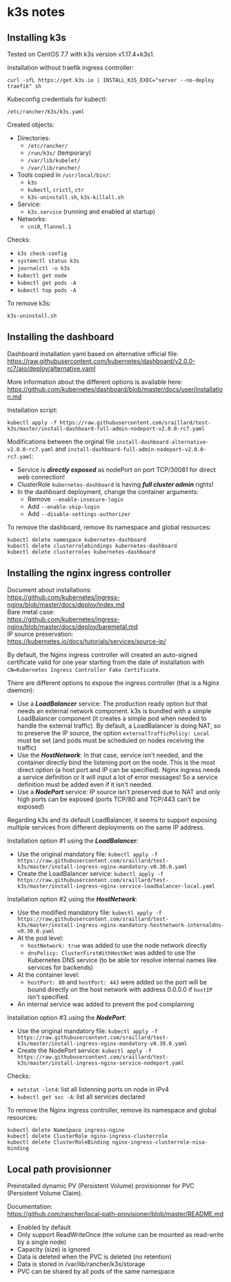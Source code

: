 k3s notes
=========

Installing k3s
--------------

Tested on CentOS 7.7 with k3s version v1.17.4+k3s1.

Installation without traefik ingress controller:
```
curl -sfL https://get.k3s.io | INSTALL_K3S_EXEC="server --no-deploy traefik" sh
```

Kubeconfig credentials for kubectl:
```
/etc/rancher/k3s/k3s.yaml
```

Created objects:
* Directories:
  - `/etc/rancher/`
  - `/run/k3s/` (temporary)
  - `/var/lib/kubelet/`
  - `/var/lib/rancher/`
* Tools copied in `/usr/local/bin/`:
  - `k3s`
  - `kubectl`, `crictl`, `ctr`
  - `k3s-uninstall.sh`, `k3s-killall.sh`
* Service:
  - `k3s.service` (running and enabled at startup)
* Networks:
  - `cni0`, `flannel.1`

Checks:
* `k3s check-config`
* `systemctl status k3s`
* `journalctl -u k3s`
* `kubectl get node`
* `kubectl get pods -A`
* `kubectl top pods -A`

To remove k3s:  
```
k3s-uninstall.sh
```

Installing the dashboard
------------------------

Dashboard installation yaml based on alternative official file:  
https://raw.githubusercontent.com/kubernetes/dashboard/v2.0.0-rc7/aio/deploy/alternative.yaml

More information about the different options is available here:  
https://github.com/kubernetes/dashboard/blob/master/docs/user/installation.md

Installation script:  
```
kubectl apply -f https://raw.githubusercontent.com/sraillard/test-k3s/master/install-dashboard-full-admin-nodeport-v2.0.0-rc7.yaml
```

Modifications between the orginal file `install-dashboard-alternative-v2.0.0-rc7.yaml` and `install-dashboard-full-admin-nodeport-v2.0.0-rc7.yaml`:
* Service is ***directly exposed*** as nodePort on port TCP/30081 for direct web connection!
* ClusterRole `kubernetes-dashboard` is having ***full cluster admin*** rights!
* In the dashboard deployment, change the container arguments:
  - Remove `--enable-insecure-login`
  - Add `--enable-skip-login`
  - Add `--disable-settings-authorizer`

To remove the dashboard, remove its namespace and global resources:
```
kubectl delete namespace kubernetes-dashboard
kubectl delete clusterrolebindings kubernetes-dashboard
kubectl delete clusterroles kubernetes-dashboard
```

Installing the nginx ingress controller
---------------------------------------

Document about installations:  
https://github.com/kubernetes/ingress-nginx/blob/master/docs/deploy/index.md  
Bare metal case:  
https://github.com/kubernetes/ingress-nginx/blob/master/docs/deploy/baremetal.md  
IP source preservation:  
https://kubernetes.io/docs/tutorials/services/source-ip/  

By default, the Nginx ingress controller will created an auto-signed certificate valid for one year starting from the date of installation with `CN=Kubernetes Ingress Controller Fake Certificate`.

There are different options to expose the ingress controller (that is a Nginx daemon):
* Use a ***LoadBalancer*** service: The production ready option but that needs an external network component. k3s is bundled with a simple LoadBalancer component (it creates a simple pod when needed to handle the external traffic). By default, a LoadBalancer is doing NAT, so to preserve the IP source, the option `externalTrafficPolicy: Local` must be set (and pods must be scheduled on nodes receiving the traffic)
* Use the ***HostNetwork***: In that case, service isn't needed, and the container directly bind the listening port on the node. This is the most direct option (a host port and IP can be specified). Nginx ingress needs a service definition or it will input a lot of error messages! So a service definition must be added even if it isn't needed.
* Use a ***NodePort*** service: IP source isn't preserved due to NAT and only high ports can be exposed (ports TCP/80 and TCP/443 can't be exposed)

Regarding k3s and its default LoadBalancer, it seems to support exposing multiple services from different deployments on the same IP address.

Installation option #1 using the ***LoadBalancer***:
* Use the original mandatory file: `kubectl apply -f https://raw.githubusercontent.com/sraillard/test-k3s/master/install-ingress-nginx-mandatory-v0.30.0.yaml`
* Create the LoadBalancer service: `kubectl apply -f https://raw.githubusercontent.com/sraillard/test-k3s/master/install-ingress-nginx-service-loadbalancer-local.yaml`

Installation option #2 using the ***HostNetwork***:
* Use the modified mandatory file: `kubectl apply -f https://raw.githubusercontent.com/sraillard/test-k3s/master/install-ingress-nginx-mandatory-hostnetwork-internaldns-v0.30.0.yaml`
* At the pod level:
  - `hostNetwork: true` was added to use the node network directly
  - `dnsPolicy: ClusterFirstWithHostNet` was added to use the Kubernetes DNS service (to be able tor resolve internal names like services for backends)
* At the container level:
  - `hostPort: 80`  and `hostPort: 443` were added so the port will be bound directly on the host network with address 0.0.0.0 if `hostIP` isn't specified.
* An internal service was added to prevent the pod complaining

Installation option #3 using the ***NodePort***:
* Use the original mandatory file: `kubectl apply -f https://raw.githubusercontent.com/sraillard/test-k3s/master/install-ingress-nginx-mandatory-v0.30.0.yaml`
* Create the NodePort service: `kubectl apply -f https://raw.githubusercontent.com/sraillard/test-k3s/master/install-ingress-nginx-service-nodeport.yaml`

Checks:
* `netstat -lnt4`: list all listenning ports on node in IPv4
* `kubectl get svc -A`: list all services declared

To remove the Nginx ingress controller, remove its namespace and global resources:
```
kubectl delete NameSpace ingress-nginx
kubectl delete ClusterRole nginx-ingress-clusterrole
kubectl delete ClusterRoleBinding nginx-ingress-clusterrole-nisa-binding
```

Local path provisionner
-----------------------

Preinstalled dynamic PV (Persistent Volume) provisionner for PVC (Persistent Volume Claim).

Documentation:  
https://github.com/rancher/local-path-provisioner/blob/master/README.md

* Enabled by default
* Only support ReadWriteOnce (the volume can be mounted as read-write by a single node)
* Capacity (size) is ignored
* Data is deleted when the PVC is deleted (no retention)
* Data is stored in /var/lib/rancher/k3s/storage
* PVC can be shared by all pods of the same namespace
